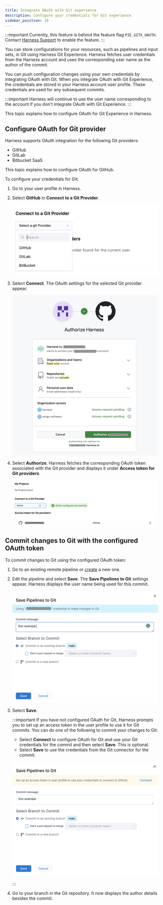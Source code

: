 ```yaml
---
title: Integrate OAuth with Git experience
description: Configure your credentials for Git experience.
sidebar_position: 10
---
```



:::important
Currently, this feature is behind the feature flag `PIE_GITX_OAUTH`. Contact [Harness Support](mailto:support@harness.io) to enable the feature.
:::

You can store configurations for your resources, such as pipelines and input sets, in Git using Harness Git Experience. Harness fetches user credentials from the Harness account and uses the corresponding user name as the author of the commit.

You can push configuration changes using your own credentials by integrating OAuth with Git. 
When you integrate OAuth with Git Experience, the credentials are stored in your Harness account user profile. These credentials are used for any subsequent commits.

:::important
Harness will continue to use the user name corresponding to the account if you don't integrate OAuth with Git Experience.
:::


This topic explains how to configure OAuth for Git Experience in Harness.

## Configure OAuth for Git provider

Harness supports OAuth integration for the following Git providers: 
* GitHub
* GitLab
* Bitbucket SaaS

This topic explains how to configure OAuth for GitHub.

To configure your credentials for Git: 

1. Go to your user profile in Harness.
2. Select **GitHub** in **Connect to a Git Provider**.

   ![](./static/select-git-provider.png)

3. Select **Connect**.
   The OAuth settings for the selected Git provider appear.

   ![](./static/authorize-git-account.png)

4. Select **Authorize**.
   Harness fetches the corresponding OAuth token associated with the Git provider and displays it under **Access token for Git providers**.

   ![](./static/oauth-credentials.png)

## Commit changes to Git with the configured OAuth token

To commit changes to Git using the configured OAuth token: 

1. Go to an existing remote pipeline or [create](./configure-git-experience-for-harness-entities.md#add-a-remote-pipeline) a new one.
2. Edit the pipeline and select **Save**.
   The **Save Pipelines to Git** settings appear. Harness displays the user name being used for this commit.

   ![](./static/git-commit-oauth.png)

3. Select **Save**.

   :::important
   If you have not configured OAuth for Git, Harness prompts you to set up an access token in the user profile to use it for Git commits.
   You can do one of the following to commit your changes to Git: 
   * Select **Connect** to configure OAuth for Git and use your Git credentials for the commit and then select **Save**. This is optional.
   * Select **Save** to use the credentials from the Git connector for the commit.

   ![](./static/commit-without-oauth.png)
   
   :::

4. Go to your branch in the Git repository. It now displays the author details besides the commit.



